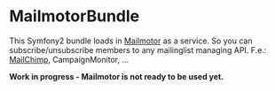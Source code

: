 # MailmotorBundle

This Symfony2 bundle loads in [Mailmotor](https://github.com/mailmotor/mailmotor) as a service. So you can subscribe/unsubscribe members to any mailinglist managing API. F.e.: [MailChimp](https://github.com/mailmotor/mailmotor-mailchimp), CampaignMonitor, ...

**Work in progress - Mailmotor is not ready to be used yet.**
